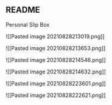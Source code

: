 ## README
Personal Slip Box

![[Pasted image 20210828213019.png]]


![[Pasted image 20210828213653.png]]


![[Pasted image 20210828214546.png]]


![[Pasted image 20210828214632.png]]


![[Pasted image 20210828223601.png]]


![[Pasted image 20210828222621.png]]